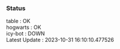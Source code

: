 ### Status


table : OK  
hogwarts : OK  
icy-bot : DOWN  
Latest Update : 2023-10-31 16:10:10.477526
